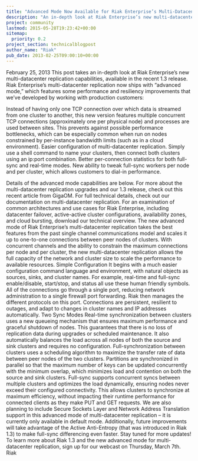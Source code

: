 ```yaml
---
title: "Advanced Mode Now Available for Riak Enterprise’s Multi-Datacenter Replication"
description: "An in-depth look at Riak Enterprise’s new multi-datacenter replication capabilities, now available with the 1.3 release."
project: community
lastmod: 2015-05-28T19:23:42+00:00
sitemap:
  priority: 0.2
project_section: technicalblogpost
author_name: "Riak"
pub_date: 2013-02-25T09:00:10+00:00
---
```

February 25, 2013 
This post takes an in-depth look at Riak Enterprise’s new multi-datacenter replication capabilities, available in the recent 1.3 release. Riak Enterprise’s multi-datacenter replication now ships with “advanced mode,” which features some performance and resiliency improvements that we’ve developed by working with production customers:

Instead of having only one TCP connection over which data is streamed from one cluster to another, this new version features multiple concurrent TCP connections (approximately one per physical node) and processes are used between sites. This prevents against possible performance bottlenecks, which can be especially common when run on nodes constrained by per-instance bandwidth limits (such as in a cloud environment).
Easier configuration of multi-datacenter replication. Simply use a shell command to name your clusters, then connect both clusters using an ip:port combination.
Better per-connection statistics for both full-sync and real-time modes.
New ability to tweak full-sync workers per node and per cluster, which allows customers to dial-in performance.

Details of the advanced mode capabilities are below. For more about the multi-datacenter replication upgrades and our 1.3 release, check out this recent article from GigaOM. For full technical details, check out our documentation on multi-datacenter replication. For an examination of common architectures and use cases for Riak Enterprise, including datacenter failover, active-active cluster configurations, availability zones, and cloud bursting, download our technical overview.
The new advanced mode of Riak Enterprise’s multi-datacenter replication takes the best features from the past single channel communications model and scales it up to one-to-one connections between peer nodes of clusters. With concurrent channels and the ability to constrain the maximum connections per node and per cluster, the new multi-datacenter replication allows the full capacity of the network and cluster size to scale the performance to available resources.
Simple Configuration
It begins with a much easier configuration command language and environment, with natural objects as sources, sinks, and cluster names. For example, real-time and full-sync enable/disable, start/stop, and status all use these human friendly symbols. All of the connections go through a single port, reducing network administration to a single firewall port forwarding. Riak then manages the different protocols on this port. Connections are persistent, resilient to outages, and adapt to changes in cluster names and IP addresses automatically.
Two Sync Modes
Real-time synchronization between clusters uses a new queueing mechanism that ensures maximum performance and graceful shutdown of nodes. This guarantees that there is no loss of replication data during upgrades or scheduled maintenance. It also automatically balances the load across all nodes of both the source and sink clusters and requires no configuration.
Full-synchronization between clusters uses a scheduling algorithm to maximize the transfer rate of data between peer nodes of the two clusters. Partitions are synchronized in parallel so that the maximum number of keys can be updated concurrently with the minimum overlap, which minimizes load and contention on both the source and sink clusters. Full-sync supports concurrent syncs between multiple clusters and optimizes the load dynamically, ensuring nodes never exceed their configured connectivity. This allows clusters to synchronize at maximum efficiency, without impacting their runtime performance for connected clients as they make PUT and GET requests.
We are also planning to include Secure Sockets Layer and Network Address Translation support in this advanced mode of multi-datacenter replication – it is currently only available in default mode. Additionally, future improvements will take advantage of the Active Anti-Entropy (that was introduced in Riak 1.3) to make full-sync differencing even faster. Stay tuned for more updates!
To learn more about Riak 1.3 and the new advanced mode for multi-datacenter replication, sign up for our webcast on Thursday, March 7th.
Riak
